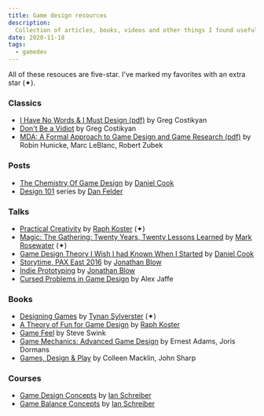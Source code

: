 ```yaml
---
title: Game design resources
description:
  Collection of articles, books, videos and other things I found useful.
date: 2020-11-18
tags:
  - gamedev
---
```


All of these resouces are five-star. I've marked my favorites with an extra star
(✦).

### Classics

- [I Have No Words & I Must Design (pdf)](http://www.costik.com/nowords2002.pdf)
  by Greg Costikyan
- [Don't Be a Vidiot](http://www.costik.com/vidiot.html) by Greg Costikyan
- [MDA: A Formal Approach to Game Design and Game Research (pdf)](https://www.cs.northwestern.edu/~hunicke/MDA.pdf)
  by Robin Hunicke, Marc LeBlanc, Robert Zubek

### Posts

- [The Chemistry Of Game Design](https://www.gamasutra.com/view/feature/1524/the_chemistry_of_game_design.php)
  by [Daniel Cook](https://twitter.com/danctheduck)
- [Design 101](https://www.gamasutra.com/blogs/DanFelder/20150413/240853/Design_101_Design_Goals.php)
  series by [Dan Felder](https://twitter.com/DesignerDanF)

### Talks

- [Practical Creativity](https://www.youtube.com/watch?v=zyVTxGpEO30) by
  [Raph Koster](https://twitter.com/raphkoster) (✦)
- [Magic: The Gathering: Twenty Years, Twenty Lessons Learned](https://youtu.be/QHHg99hwQGY)
  by [Mark Rosewater](https://en.wikipedia.org/wiki/Mark_Rosewater) (✦)
- [Game Design Theory I Wish I had Known When I Started](https://youtu.be/qwPe3OHR04c)
  by [Daniel Cook](http://www.lostgarden.com/)
- [Storytime, PAX East 2016](https://youtu.be/UwBl7Rnkt78) by
  [Jonathan Blow](https://twitter.com/jonathan_blow)
- [Indie Prototyping](https://youtu.be/ISutk1mauPM) by
  [Jonathan Blow](https://twitter.com/jonathan_blow)
- [Cursed Problems in Game Design](https://youtu.be/8uE6-vIi1rQ) by Alex Jaffe

### Books

- [Designing Games](https://tynansylvester.com/book/) by
  [Tynan Sylverster](https://twitter.com/TynanSylvester) (✦)
- [A Theory of Fun for Game Design](https://www.theoryoffun.com) by
  [Raph Koster](https://twitter.com/raphkoster)
- [Game Feel](http://www.game-feel.com) by Steve Swink
- [Game Mechanics: Advanced Game Design](https://www.goodreads.com/book/show/13705461-game-mechanics)
  by Ernest Adams, Joris Dormans
- [Games, Design & Play](http://www.gamesdesignandplay.com/) by Colleen Macklin,
  John Sharp

### Courses

- [Game Design Concepts](https://gamedesignconcepts.wordpress.com) by
  [Ian Schreiber](https://twitter.com/IanSchreiber)
- [Game Balance Concepts](https://gamebalanceconcepts.wordpress.com) by
  [Ian Schreiber](https://twitter.com/IanSchreiber)
